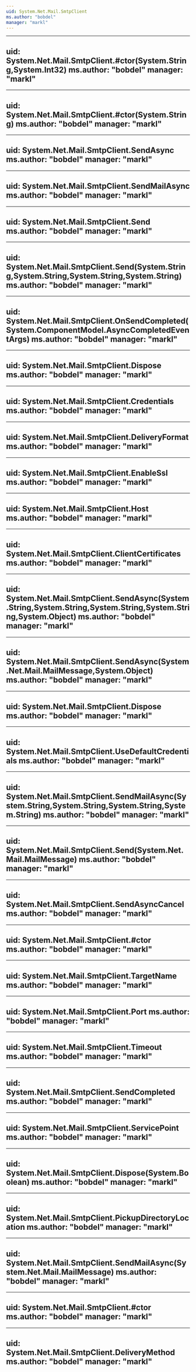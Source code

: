 ```yaml
---
uid: System.Net.Mail.SmtpClient
ms.author: "bobdel"
manager: "markl"
---
```


---
uid: System.Net.Mail.SmtpClient.#ctor(System.String,System.Int32)
ms.author: "bobdel"
manager: "markl"
---

---
uid: System.Net.Mail.SmtpClient.#ctor(System.String)
ms.author: "bobdel"
manager: "markl"
---

---
uid: System.Net.Mail.SmtpClient.SendAsync
ms.author: "bobdel"
manager: "markl"
---

---
uid: System.Net.Mail.SmtpClient.SendMailAsync
ms.author: "bobdel"
manager: "markl"
---

---
uid: System.Net.Mail.SmtpClient.Send
ms.author: "bobdel"
manager: "markl"
---

---
uid: System.Net.Mail.SmtpClient.Send(System.String,System.String,System.String,System.String)
ms.author: "bobdel"
manager: "markl"
---

---
uid: System.Net.Mail.SmtpClient.OnSendCompleted(System.ComponentModel.AsyncCompletedEventArgs)
ms.author: "bobdel"
manager: "markl"
---

---
uid: System.Net.Mail.SmtpClient.Dispose
ms.author: "bobdel"
manager: "markl"
---

---
uid: System.Net.Mail.SmtpClient.Credentials
ms.author: "bobdel"
manager: "markl"
---

---
uid: System.Net.Mail.SmtpClient.DeliveryFormat
ms.author: "bobdel"
manager: "markl"
---

---
uid: System.Net.Mail.SmtpClient.EnableSsl
ms.author: "bobdel"
manager: "markl"
---

---
uid: System.Net.Mail.SmtpClient.Host
ms.author: "bobdel"
manager: "markl"
---

---
uid: System.Net.Mail.SmtpClient.ClientCertificates
ms.author: "bobdel"
manager: "markl"
---

---
uid: System.Net.Mail.SmtpClient.SendAsync(System.String,System.String,System.String,System.String,System.Object)
ms.author: "bobdel"
manager: "markl"
---

---
uid: System.Net.Mail.SmtpClient.SendAsync(System.Net.Mail.MailMessage,System.Object)
ms.author: "bobdel"
manager: "markl"
---

---
uid: System.Net.Mail.SmtpClient.Dispose
ms.author: "bobdel"
manager: "markl"
---

---
uid: System.Net.Mail.SmtpClient.UseDefaultCredentials
ms.author: "bobdel"
manager: "markl"
---

---
uid: System.Net.Mail.SmtpClient.SendMailAsync(System.String,System.String,System.String,System.String)
ms.author: "bobdel"
manager: "markl"
---

---
uid: System.Net.Mail.SmtpClient.Send(System.Net.Mail.MailMessage)
ms.author: "bobdel"
manager: "markl"
---

---
uid: System.Net.Mail.SmtpClient.SendAsyncCancel
ms.author: "bobdel"
manager: "markl"
---

---
uid: System.Net.Mail.SmtpClient.#ctor
ms.author: "bobdel"
manager: "markl"
---

---
uid: System.Net.Mail.SmtpClient.TargetName
ms.author: "bobdel"
manager: "markl"
---

---
uid: System.Net.Mail.SmtpClient.Port
ms.author: "bobdel"
manager: "markl"
---

---
uid: System.Net.Mail.SmtpClient.Timeout
ms.author: "bobdel"
manager: "markl"
---

---
uid: System.Net.Mail.SmtpClient.SendCompleted
ms.author: "bobdel"
manager: "markl"
---

---
uid: System.Net.Mail.SmtpClient.ServicePoint
ms.author: "bobdel"
manager: "markl"
---

---
uid: System.Net.Mail.SmtpClient.Dispose(System.Boolean)
ms.author: "bobdel"
manager: "markl"
---

---
uid: System.Net.Mail.SmtpClient.PickupDirectoryLocation
ms.author: "bobdel"
manager: "markl"
---

---
uid: System.Net.Mail.SmtpClient.SendMailAsync(System.Net.Mail.MailMessage)
ms.author: "bobdel"
manager: "markl"
---

---
uid: System.Net.Mail.SmtpClient.#ctor
ms.author: "bobdel"
manager: "markl"
---

---
uid: System.Net.Mail.SmtpClient.DeliveryMethod
ms.author: "bobdel"
manager: "markl"
---

